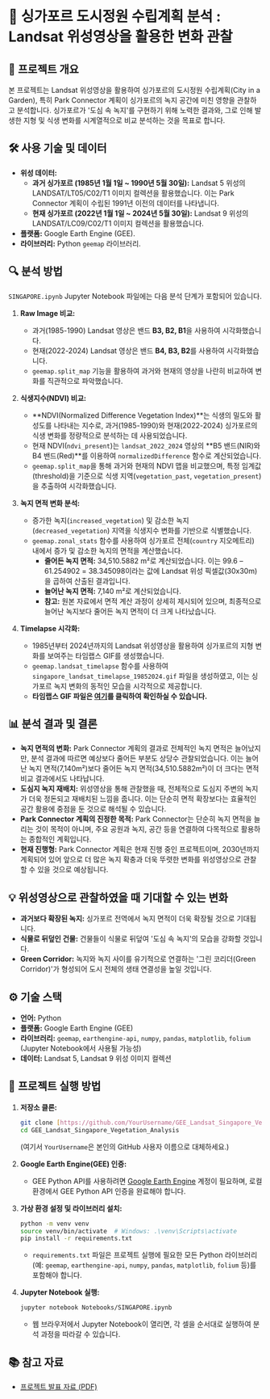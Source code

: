 # 🌳 싱가포르 도시정원 수립계획 분석 : Landsat 위성영상을 활용한 변화 관찰

## 🚀 프로젝트 개요

본 프로젝트는 Landsat 위성영상을 활용하여 싱가포르의 도시정원 수립계획(City in a Garden), 특히 Park Connector 계획이 싱가포르의 녹지 공간에 미친 영향을 관찰하고 분석합니다. 싱가포르가 '도심 속 녹지'를 구현하기 위해 노력한 결과와, 그로 인해 발생한 지형 및 식생 변화를 시계열적으로 비교 분석하는 것을 목표로 합니다.

## 🛠️ 사용 기술 및 데이터

* **위성 데이터:**
    * **과거 싱가포르 (1985년 1월 1일 ~ 1990년 5월 30일):** Landsat 5 위성의 LANDSAT/LT05/C02/T1 이미지 컬렉션을 활용했습니다. 이는 Park Connector 계획이 수립된 1991년 이전의 데이터를 나타냅니다.
    * **현재 싱가포르 (2022년 1월 1일 ~ 2024년 5월 30일):** Landsat 9 위성의 LANDSAT/LC09/C02/T1 이미지 컬렉션을 활용했습니다.
* **플랫폼:** Google Earth Engine (GEE).
* **라이브러리:** Python `geemap` 라이브러리.

## 🔍 분석 방법

`SINGAPORE.ipynb` Jupyter Notebook 파일에는 다음 분석 단계가 포함되어 있습니다.

1.  **Raw Image 비교:**
    * 과거(1985-1990) Landsat 영상은 밴드 **B3, B2, B1**을 사용하여 시각화했습니다.
    * 현재(2022-2024) Landsat 영상은 밴드 **B4, B3, B2**를 사용하여 시각화했습니다.
    * `geemap.split_map` 기능을 활용하여 과거와 현재의 영상을 나란히 비교하여 변화를 직관적으로 파악했습니다.

2.  **식생지수(NDVI) 비교:**
    * **NDVI(Normalized Difference Vegetation Index)**는 식생의 밀도와 활성도를 나타내는 지수로, 과거(1985-1990)와 현재(2022-2024) 싱가포르의 식생 변화를 정량적으로 분석하는 데 사용되었습니다.
    * 현재 NDVI(`ndvi_present`)는 `landsat_2022_2024` 영상의 **B5 밴드(NIR)와 B4 밴드(Red)**를 이용하여 `normalizedDifference` 함수로 계산되었습니다.
    * `geemap.split_map`을 통해 과거와 현재의 NDVI 맵을 비교했으며, 특정 임계값(threshold)을 기준으로 식생 지역(`vegetation_past`, `vegetation_present`)을 추출하여 시각화했습니다.

3.  **녹지 면적 변화 분석:**
    * 증가한 녹지(`increased_vegetation`) 및 감소한 녹지(`decreased_vegetation`) 지역을 식생지수 변화를 기반으로 식별했습니다.
    * `geemap.zonal_stats` 함수를 사용하여 싱가포르 전체(`country` 지오메트리) 내에서 증가 및 감소한 녹지의 면적을 계산했습니다.
        * **줄어든 녹지 면적:** 34,510.5882 m²로 계산되었습니다. 이는 99.6 – 61.254902 = 38.345098이라는 값에 Landsat 위성 픽셀값(30x30m)을 곱하여 산출된 결과입니다.
        * **늘어난 녹지 면적:** 7,140 m²로 계산되었습니다.
        * **참고:** 원본 자료에서 면적 계산 과정이 상세히 제시되어 있으며, 최종적으로 늘어난 녹지보다 줄어든 녹지 면적이 더 크게 나타났습니다.

4.  **Timelapse 시각화:**
    * 1985년부터 2024년까지의 Landsat 위성영상을 활용하여 싱가포르의 지형 변화를 보여주는 타임랩스 GIF를 생성했습니다.
    * `geemap.landsat_timelapse` 함수를 사용하여 `singapore_landsat_timelapse_19852024.gif` 파일을 생성하였고, 이는 싱가포르 녹지 변화의 동적인 모습을 시각적으로 제공합니다.
    * **타임랩스 GIF 파일은 [여기](./output/singapore_landsat_timelapse_19852024.gif)를 클릭하여 확인하실 수 있습니다.**
      
## 📊 분석 결과 및 결론

* **녹지 면적의 변화:** Park Connector 계획의 결과로 전체적인 녹지 면적은 늘어났지만, 분석 결과에 따르면 예상보다 줄어든 부분도 상당수 관찰되었습니다. 이는 늘어난 녹지 면적(7,140m²)보다 줄어든 녹지 면적(34,510.5882m²)이 더 크다는 면적 비교 결과에서도 나타납니다.
* **도심지 녹지 재배치:** 위성영상을 통해 관찰했을 때, 전체적으로 도심지 주변의 녹지가 더욱 정돈되고 재배치된 느낌을 줍니다. 이는 단순히 면적 확장보다는 효율적인 공간 활용에 중점을 둔 것으로 해석될 수 있습니다.
* **Park Connector 계획의 진정한 목적:** Park Connector는 단순히 녹지 면적을 늘리는 것이 목적이 아니며, 주요 공원과 녹지, 공간 등을 연결하여 다목적으로 활용하는 종합적인 계획입니다.
* **현재 진행형:** Park Connector 계획은 현재 진행 중인 프로젝트이며, 2030년까지 계획되어 있어 앞으로 더 많은 녹지 확충과 더욱 뚜렷한 변화를 위성영상으로 관찰할 수 있을 것으로 예상됩니다.

## 💡 위성영상으로 관찰하였을 때 기대할 수 있는 변화

* **과거보다 확장된 녹지:** 싱가포르 전역에서 녹지 면적이 더욱 확장될 것으로 기대됩니다.
* **식물로 뒤덮인 건물:** 건물들이 식물로 뒤덮여 '도심 속 녹지'의 모습을 강화할 것입니다.
* **Green Corridor:** 녹지와 녹지 사이를 유기적으로 연결하는 '그린 코리더(Green Corridor)'가 형성되어 도시 전체의 생태 연결성을 높일 것입니다.

## ⚙️ 기술 스택

* **언어:** Python
* **플랫폼:** Google Earth Engine (GEE)
* **라이브러리:** `geemap`, `earthengine-api`, `numpy`, `pandas`, `matplotlib`, `folium` (Jupyter Notebook에서 사용될 가능성)
* **데이터:** Landsat 5, Landsat 9 위성 이미지 컬렉션

## 🚀 프로젝트 실행 방법

1.  **저장소 클론:**
    ```bash
    git clone [https://github.com/YourUsername/GEE_Landsat_Singapore_Vegetation_Analysis.git](https://github.com/YourUsername/GEE_Landsat_Singapore_Vegetation_Analysis.git)
    cd GEE_Landsat_Singapore_Vegetation_Analysis
    ```
    (여기서 `YourUsername`은 본인의 GitHub 사용자 이름으로 대체하세요.)

2.  **Google Earth Engine(GEE) 인증:**
    * GEE Python API를 사용하려면 [Google Earth Engine](https://earthengine.google.com/) 계정이 필요하며, 로컬 환경에서 GEE Python API 인증을 완료해야 합니다.

3.  **가상 환경 설정 및 라이브러리 설치:**
    ```bash
    python -m venv venv
    source venv/bin/activate  # Windows: .\venv\Scripts\activate
    pip install -r requirements.txt
    ```
    * `requirements.txt` 파일은 프로젝트 실행에 필요한 모든 Python 라이브러리(예: `geemap`, `earthengine-api`, `numpy`, `pandas`, `matplotlib`, `folium` 등)를 포함해야 합니다.

4.  **Jupyter Notebook 실행:**
    ```bash
    jupyter notebook Notebooks/SINGAPORE.ipynb
    ```
    * 웹 브라우저에서 Jupyter Notebook이 열리면, 각 셀을 순서대로 실행하여 분석 과정을 따라갈 수 있습니다.

## 📚 참고 자료

* [프로젝트 발표 자료 (PDF)](./docs/singapore_landsat.pdf) 
